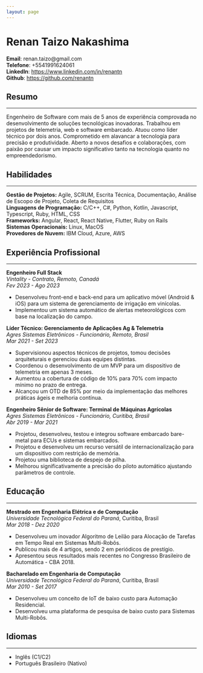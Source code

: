 ```yaml
---
layout: page
---
```

# Renan Taizo Nakashima

<div style="display: flex; flex-direction: column">
  <span><strong>Email</strong>: renan.taizo@gmail.com</span>
  <span><strong>Telefone</strong>: +5541991624061</span>
  <span><strong>LinkedIn</strong>: <a href="https://www.linkedin.com/in/renantn">https://www.linkedin.com/in/renantn</a></span>
  <span><strong>Github</strong>: <a href="https://github.com/renantn">https://github.com/renantn</a></span>
</div>

## Resumo
---
Engenheiro de Software com mais de 5 anos de experiência comprovada no desenvolvimento de soluções tecnológicas inovadoras. Trabalhou em projetos de telemetria, web e software embarcado. Atuou como líder técnico por dois anos. Comprometido em alavancar a tecnologia para precisão e produtividade. Aberto a novos desafios e colaborações, com paixão por causar um impacto significativo tanto na tecnologia quanto no empreendedorismo.

## Habilidades
---

**Gestão de Projetos:** Agile, SCRUM, Escrita Técnica, Documentação, Análise de Escopo de Projeto, Coleta de Requisitos<br/>
**Linguagens de Programação:** C/C++, C#, Python, Kotlin, Javascript, Typescript, Ruby, HTML, CSS<br/>
**Frameworks:** Angular, React, React Native, Flutter, Ruby on Rails<br/>
**Sistemas Operacionais:** Linux, MacOS <br/>
**Provedores de Nuvem:** IBM Cloud, Azure, AWS

## Experiência Profissional
---

**Engenheiro Full Stack**<br/>
*Vintality - Contrato, Remoto, Canadá*<br/>
*Fev 2023 - Ago 2023*
  - Desenvolveu front-end e back-end para um aplicativo móvel (Android & iOS) para um sistema de gerenciamento de irrigação em vinícolas.
  - Implementou um sistema automático de alertas meteorológicos com base na localização do campo.

**Líder Técnico: Gerenciamento de Aplicações Ag & Telemetria**<br/>
*Agres Sistemas Eletrônicos - Funcionário, Remoto, Brasil*<br/>
*Mar 2021 - Set 2023*
  - Supervisionou aspectos técnicos de projetos, tomou decisões arquiteturais e gerenciou duas equipes distintas.
  - Coordenou o desenvolvimento de um MVP para um dispositivo de telemetria em apenas 3 meses.
  - Aumentou a cobertura de código de 10% para 70% com impacto mínimo no prazo de entrega.
  - Alcançou um OTD de 85% por meio da implementação das melhores práticas ágeis e melhoria contínua.

**Engenheiro Sênior de Software: Terminal de Máquinas Agrícolas**<br/>
*Agres Sistemas Eletrônicos - Funcionário, Curitiba, Brasil*<br/>
*Abr 2019 - Mar 2021*

- Projetou, desenvolveu, testou e integrou software embarcado bare-metal para ECUs e sistemas embarcados.
- Projetou e desenvolveu um recurso versátil de internacionalização para um dispositivo com restrição de memória.
- Projetou uma biblioteca de despejo de pilha.
- Melhorou significativamente a precisão do piloto automático ajustando parâmetros de controle.

## Educação
---

**Mestrado em Engenharia Elétrica e de Computação**<br/>
*Universidade Tecnológica Federal do Paraná*, Curitiba, Brasil<br/>
*Mar 2018 - Dez 2020*

- Desenvolveu um inovador Algoritmo de Leilão para Alocação de Tarefas em Tempo Real em Sistemas Multi-Robôs.
- Publicou mais de 4 artigos, sendo 2 em periódicos de prestígio.
- Apresentou seus resultados mais recentes no Congresso Brasileiro de Automática - CBA 2018.

**Bacharelado em Engenharia de Computação**<br/>
*Universidade Tecnológica Federal do Paraná*, Curitiba, Brasil<br/>
*Mar 2010 - Set 2017*

- Desenvolveu um conceito de IoT de baixo custo para Automação Residencial.
- Desenvolveu uma plataforma de pesquisa de baixo custo para Sistemas Multi-Robôs.

## Idiomas
---
- Inglês (C1/C2)
- Português Brasileiro (Nativo)
